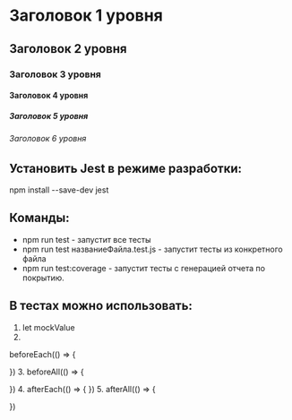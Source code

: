 # Заголовок 1 уровня
## Заголовок 2 уровня
### Заголовок 3 уровня
#### Заголовок 4 уровня
##### Заголовок 5 уровня
###### Заголовок 6 уровня
## Установить Jest в режиме разработки: 
npm install --save-dev jest
## Команды:
- npm run test - запустит все тесты
- npm run test  названиеФайла.test.js - запустит тесты из конкретного файла
- npm run test:coverage - запустит тесты с генерацией отчета по покрытию. 

## В тестах можно использовать:

1. let mockValue <!--пустая переменная  -->
2. <!-- перед каждым тестом -->
beforeEach(() => {
    
})
3. <!-- один раз перед всеми тестами -->
beforeAll(() => {
    
})
4. <!-- запускаются после каждого теста -->
afterEach(() => {
    <!-- например, удалить из базы данных добавленный в тесте элемент -->
})
5. <!-- запускается один раз после всех тестов -->
afterAll(() => {
    
})